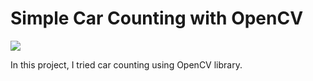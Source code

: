 # Simple Car Counting with OpenCV
![](src/car-counting.gif)

In this project, I tried car counting using OpenCV library. 
